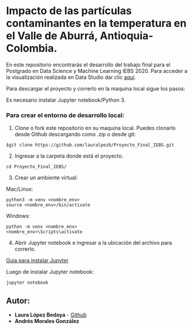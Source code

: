 # Impacto de las partículas contaminantes en la temperatura en el Valle de Aburrá, Antioquia-Colombia.

En este repositorio encontrarás el desarrollo del trabajo final para el Postgrado en Data Science y Machine Learning IEBS 2020.
Para acceder a la visualización realizada en Data Studio dar clic [aquí](https://datastudio.google.com/u/1/reporting/00117590-5ebb-4cef-96de-11658f627921/page/MC0cB).

Para descargar el proyecto y correrlo en la maquina local sigue los pasos:

Es necesario instalar Jupyter notebook/Python 3.

### Para crear el entorno de desarrollo local:

1. Clone o fork este repositorio en su maquina local. 
Puedes clonarlo desde Github descargando como .zip o desde git:

```
$git clone https://github.com/lauralpezb/Proyecto_Final_IEBS.git
```

2. Ingresar a la carpeta donde está el proyecto.

```
cd Proyecto_Final_IEBS/
```

3. Crear un ambiente virtual:

Mac/Linux:
```
python3 -m venv <nombre_env>
source <nombre_env>/bin/activate
```

Windows:
```
python -m venv <nombre_env>
<nombre_env>\Scripts\activate
```

4. Abrir Jupyter notebook e ingresar a la ubicación del archivo para correrlo.

[Guia para instalar Jupyter](https://medium.com/saturdays-ai/empezando-a-usar-jupyter-notebook-para-python-parte-1-instalación-94e97b4c5f37)

Luego de instalar Jupyter notebook:

```
jupyter notebook
```

## Autor:

- **Laura López Bedoya** - [Github](https://github.com/lauralpezb)
- **Andrés Morales González**

